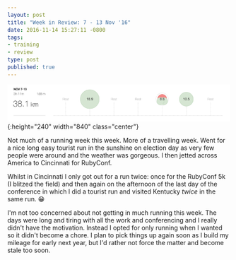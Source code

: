 ```yaml
---
layout: post
title: "Week in Review: 7 - 13 Nov '16"
date: 2016-11-14 15:27:11 -0800
tags:
- training
- review
type: post
published: true
---
```


![Week in Review: 7 - 13 Nov '16](/assets/week-in-review-7-13Nov16.png){:height="240" width="840" class="center"}

Not much of a running week this week. More of a travelling week. Went for a nice long easy tourist run in the sunshine on election day as very few people were around and the weather was gorgeous. I then jetted across America to Cincinnati for RubyConf.

Whilst in Cincinnati I only got out for a run twice: once for the RubyConf 5k (I blitzed the field) and then again on the afternoon of the last day of the conference in which I did a tourist run and visited Kentucky _twice_ in the same run. 😁

I'm not too concerned about not getting in much running this week. The days were long and tiring with all the work and conferencing and I really didn't have the motivation. Instead I opted for only running when I wanted so it didn't become a chore.  I plan to pick things up again soon as I build my mileage for early next year, but I'd rather not force the matter and become stale too soon.

